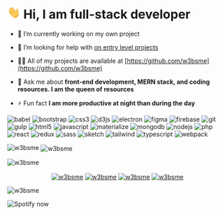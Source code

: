 <h1><img src="https://raw.githubusercontent.com/ABSphreak/ABSphreak/master/gifs/Hi.gif" width="30px"> Hi, I am full-stack developer</h1></h1>

- 🔭 I’m currently working on my own project

- 🤝 I’m looking for help with [on entry level projects](https://t.me/w3bsme)

- 👨‍💻 All of my projects are available at [https://github.com/w3bsme](https://github.com/w3bsme)

- 💬 Ask me about **front-end development, MERN stack, and coding resources. I am the queen of resources**

- ⚡ Fun fact **I am more productive at night than during the day**

<p align="left"><img src="https://www.vectorlogo.zone/logos/babeljs/babeljs-icon.svg" alt="babel" width="40" height="40"/> <img src="https://devicons.github.io/devicon/devicon.git/icons/bootstrap/bootstrap-plain.svg" alt="bootstrap" width="40" height="40"/> <img src="https://devicons.github.io/devicon/devicon.git/icons/css3/css3-original-wordmark.svg" alt="css3" width="40" height="40"/> <img src="https://devicons.github.io/devicon/devicon.git/icons/d3js/d3js-original.svg" alt="d3js" width="40" height="40"/> <img src="https://devicons.github.io/devicon/devicon.git/icons/electron/electron-original.svg" alt="electron" width="40" height="40"/> <img src="https://www.vectorlogo.zone/logos/figma/figma-icon.svg" alt="figma" width="40" height="40"/> <img src="https://www.vectorlogo.zone/logos/firebase/firebase-icon.svg" alt="firebase" width="40" height="40"/> <img src="https://www.vectorlogo.zone/logos/git-scm/git-scm-icon.svg" alt="git" width="40" height="40"/> <img src="https://devicons.github.io/devicon/devicon.git/icons/gulp/gulp-plain.svg" alt="gulp" width="40" height="40"/> <img src="https://devicons.github.io/devicon/devicon.git/icons/html5/html5-original-wordmark.svg" alt="html5" width="40" height="40"/> <img src="https://devicons.github.io/devicon/devicon.git/icons/javascript/javascript-original.svg" alt="javascript" width="40" height="40"/> <img src="https://raw.githubusercontent.com/prplx/svg-logos/5585531d45d294869c4eaab4d7cf2e9c167710a9/svg/materialize.svg" alt="materialize" width="40" height="40"/> <img src="https://devicons.github.io/devicon/devicon.git/icons/mongodb/mongodb-original-wordmark.svg" alt="mongodb" width="40" height="40"/> <img src="https://devicons.github.io/devicon/devicon.git/icons/nodejs/nodejs-original-wordmark.svg" alt="nodejs" width="40" height="40"/> <img src="https://devicons.github.io/devicon/devicon.git/icons/php/php-original.svg" alt="php" width="40" height="40"/> <img src="https://devicons.github.io/devicon/devicon.git/icons/react/react-original-wordmark.svg" alt="react" width="40" height="40"/> <img src="https://devicons.github.io/devicon/devicon.git/icons/redux/redux-original.svg" alt="redux" width="40" height="40"/> <img src="https://devicons.github.io/devicon/devicon.git/icons/sass/sass-original.svg" alt="sass" width="40" height="40"/> <img src="https://www.vectorlogo.zone/logos/sketchapp/sketchapp-icon.svg" alt="sketch" width="40" height="40"/> <img src="https://www.vectorlogo.zone/logos/tailwindcss/tailwindcss-icon.svg" alt="tailwind" width="40" height="40"/> <img src="https://devicons.github.io/devicon/devicon.git/icons/typescript/typescript-original.svg" alt="typescript" width="40" height="40"/> <img src="https://devicons.github.io/devicon/devicon.git/icons/webpack/webpack-original.svg" alt="webpack" width="40" height="40"/></p>

<p><img align="left" src="https://github-readme-stats.vercel.app/api/top-langs?username=w3bsme&show_icons=true&locale=en&layout=compact" alt="w3bsme" /></p>

<p>&nbsp;<img align="center" src="https://github-readme-stats.vercel.app/api?username=w3bsme&show_icons=true&locale=en" alt="w3bsme" /></p>

<p><img align="center" src="https://github-readme-streak-stats.herokuapp.com/?user=w3bsme&" alt="w3bsme" /></p>


<p align="center">
<a href="https://t.me/w3bsme" target="blank"><img align="center" src="https://cdn.jsdelivr.net/npm/simple-icons@3.0.1/icons/telegram.svg" alt="w3bsme" height="30" width="30" /></a>
<a href="https://codepen.io/w3bsme" target="blank"><img align="center" src="https://cdn.jsdelivr.net/npm/simple-icons@3.0.1/icons/codepen.svg" alt="w3bsme" height="30" width="30" /></a>
<a href="https://instagram.com/w3bsme" target="blank"><img align="center" src="https://cdn.jsdelivr.net/npm/simple-icons@3.0.1/icons/instagram.svg" alt="w3bsme" height="30" width="30" /></a>
<a href="https://dribbble.com/w3bsme" target="blank"><img align="center" src="https://cdn.jsdelivr.net/npm/simple-icons@3.0.1/icons/dribbble.svg" alt="w3bsme" height="30" width="30" /></a>
</p>

<p align="left"> <img src="https://komarev.com/ghpvc/?username=w3bsme" alt="w3bsme" /> </p>
<p align="left"> <img src="https://spotify-github-profile.vercel.app/api/view.svg?uid=4xboax1vvb3754e89cm9szftp&cover_image=true&theme=novatorem" alt="Spotify now" />  </p>
